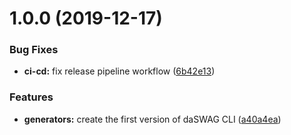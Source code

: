 # 1.0.0 (2019-12-17)


### Bug Fixes

* **ci-cd:** fix release pipeline workflow ([6b42e13](https://github.com/daswag/daswag-cli/commit/6b42e13018f48d4778d6a5e31e8da22aa6011288))


### Features

* **generators:** create the first version of daSWAG CLI ([a40a4ea](https://github.com/daswag/daswag-cli/commit/a40a4ea4da914b1f4ae08af0b4f98834da368e63))
